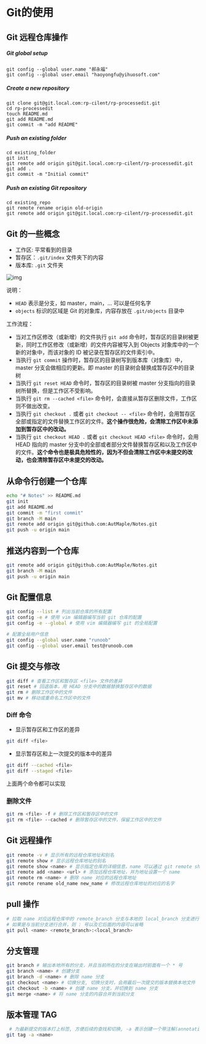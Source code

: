 # Git的使用

## Git 远程仓库操作

##### Git global setup

```
git config --global user.name "郝永福"
git config --global user.email "haoyongfu@yihuosoft.com"
```

##### Create a new repository

```
git clone git@git.local.com:rp-cilent/rp-processedit.git
cd rp-processedit
touch README.md
git add README.md
git commit -m "add README"
```

##### Push an existing folder

```
cd existing_folder
git init
git remote add origin git@git.local.com:rp-cilent/rp-processedit.git
git add .
git commit -m "Initial commit"
```

##### Push an existing Git repository

```
cd existing_repo
git remote rename origin old-origin
git remote add origin git@git.local.com:rp-cilent/rp-processedit.git
```

## Git 的一些概念

- 工作区: 平常看到的目录
- 暂存区：`.git/index` 文件夹下的内容
- 版本库: `.git` 文件夹

![img](/home/autmaple/Documents/Notes/Attachment/1352126739_7909.jpg)

说明：

- `HEAD` 表示是分支，如 master，main，... 可以是任何名字
- `objects` 标识的区域是 Git 的对象库，内容存放在 `.git/objects` 目录中

工作流程：

- 当对工作区修改（或新增）的文件执行 `git add` 命令时，暂存区的目录树被更新，同时工作区修改（或新增）的文件内容被写入到 Objects 对象库中的一个新的对象中，而该对象的 ID 被记录在暂存区的文件索引中。
- 当执行 `git commit` 操作时，暂存区的目录树写到版本库（对象库）中，master 分支会做相应的更新。即 master 的目录树会替换成暂存区中的目录树
- 当执行 `git reset HEAD` 命令时，暂存区的目录树被 master 分支指向的目录树所替换，但是工作区不受影响。
- 当执行 `git rm --cached <file>` 命令时，会直接从暂存区删除文件，工作区则不做出改变。
- 当执行 `git checkout .` 或者 `git checkout -- <file>` 命令时，会用暂存区全部或指定的文件替换工作区的文件。**这个操作很危险，会清除工作区中未添加到暂存区中的改动。**
- 当执行 `git checkout HEAD .` 或者 `git checkout HEAD <file>` 命令时，会用 HEAD 指向的 master 分支中的全部或者部分文件替换暂存区和以及工作区中的文件。**这个命令也是极具危险性的，因为不但会清除工作区中未提交的改动，也会清除暂存区中未提交的改动。**

## 从命令行创建一个仓库

```bash
echo "# Notes" >> README.md
git init
git add README.md
git commit -m "first commit"
git branch -M main
git remote add origin git@github.com:AutMaple/Notes.git
git push -u origin main
```

## 推送内容到一个仓库

```bash
git remote add origin git@github.com:AutMaple/Notes.git
git branch -M main
git push -u origin main
```

## Git 配置信息

```bash
git config --list # 列出当前仓库的所有配置
git config -e # 使用 vim 编辑器编写当前 git 仓库的配置
git config -e --global # 使用 vim 编辑器编写 git 的全局配置

# 配置全局用户信息
git config --global user.name "runoob"
git config --global user.email test@runoob.com
```

## Git 提交与修改

```bash
git diff # 查看工作区和暂存区 <file> 文件的差异
git reset # 回退版本，用 HEAD 分支中的数据替换暂存区中的数据
git rm # 删除工作区中的文件
git mv # 移动或重命名工作区中的文件
```

### Diff 命令

- 显示暂存区和工作区的差异

```bash
git diff <file>
```

- 显示暂存区和上一次提交的版本中的差异

```bash
git diff --cached <file>
git diff --staged <file>
```

上面两个命令都可以实现

### 删除文件

```bash
git rm <file> -f # 删除工作区和暂存区中的文件
git rm <file> --cached # 删除暂存区中的文件，保留工作区中的文件
```

## Git 远程操作

```bash
git remote -v # 显示所有的远程仓库地址和别名
git remote show # 显示远程仓库地址的别名
git remote show <name> # 显示指定仓库的详细信息，name 可以通过 git remote show 进行查询
git remote add <name> <url> # 添加远程仓库地址，并为地址设置一个 name
git remote rm <name> # 删除 name 对应的远程仓库地址
git remote rename old_name new_name # 修改远程仓库地址的对应的名字
```

## pull 操作

```bash
# 拉取 name 对应远程仓库中的 remote_branch 分支与本地的 local_branch 分支进行合并
# 如果是与当前分支进行合并，则 : 号以及它后面的内容可以省略
git pull <name> <remote_branch>:<local_branch>
```

## 分支管理

```bash
git branch # 输出本地所有的分支，并且当前所在的分支在输出时前面有一个 * 号
git branch <name> # 创建分支
git branch -d <name> # 删除 name 分支
git checkout <name> # 切换分支, 切换分支时，会用最后一次提交的版本替换本地文件
git checkout -b <name> # 创建 name 分支，并切换到 name 分支
git merge <name> # 将 name 分支的内容合并到当前分支
```

## 版本管理 TAG

```bash
 # 为最新提交的版本打上标签, 方便后续的查找和切换, -a 表示创建一个带注解(annotation)的标签
git tag -a <name>
```
